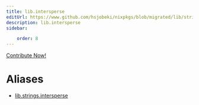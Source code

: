 ```yaml
---
title: lib.intersperse
editUrl: https://www.github.com/hsjobeki/nixpkgs/blob/migrated/lib/strings.nix#L117C5
description: lib.intersperse
sidebar:

    order: 8
---
```


<a href="https://www.github.com/hsjobeki/nixpkgs/blob/migrated/lib/strings.nix#L117C5">Contribute Now!</a>


# Aliases

- [lib.strings.intersperse](/nix-doc-comments/reference/lib/strings/lib-strings-intersperse)


